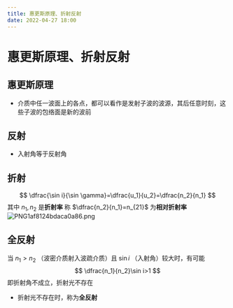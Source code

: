 ```yaml
---
title: 惠更斯原理、折射反射
date: 2022-04-27 18:00
---
```

# 惠更斯原理、折射反射
## 惠更斯原理
* 介质中任一波面上的各点，都可以看作是发射子波的波源，其后任意时刻，这些子波的包络面是新的波前
## 反射
* 入射角等于反射角
## 折射
$$
\dfrac{\sin i}{\sin \gamma}=\dfrac{u_1}{u_2}=\dfrac{n_2}{n_1}
$$
其中 $n_1,n_2$ 是**折射率**
称 $\dfrac{n_2}{n_1}=n_{21}$ 为**相对折射率**
![PNG1af8124bdaca0a86.png](http://image.tjzfile.xyz/images/2022/05/22/PNG1af8124bdaca0a86.png)
## 全反射
当 $n_1>n_2$ （波密介质射入波疏介质）且 $\sin i$ （入射角）较大时，有可能
$$
\dfrac{n_1}{n_2}\sin i>1
$$
即折射角不成立，折射光不存在
* 折射光不存在时，称为**全反射**
